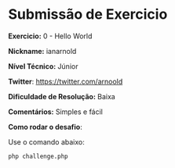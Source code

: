 # Submissão de Exercicio

**Exercicio:** 0 - Hello World

**Nickname:** ianarnold

**Nível Técnico:** Júnior

**Twitter**: https://twitter.com/arnoold

**Dificuldade de Resolução:** Baixa

**Comentários:** Simples e fácil

**Como rodar o desafio**: 

Use o comando abaixo: 
```bash
php challenge.php 
```